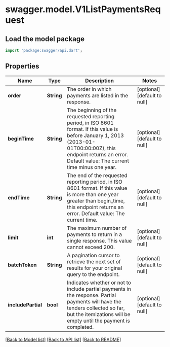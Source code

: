 # swagger.model.V1ListPaymentsRequest

## Load the model package
```dart
import 'package:swagger/api.dart';
```

## Properties
Name | Type | Description | Notes
------------ | ------------- | ------------- | -------------
**order** | **String** | The order in which payments are listed in the response. | [optional] [default to null]
**beginTime** | **String** | The beginning of the requested reporting period, in ISO 8601 format. If this value is before January 1, 2013 (2013-01-01T00:00:00Z), this endpoint returns an error. Default value: The current time minus one year. | [optional] [default to null]
**endTime** | **String** | The end of the requested reporting period, in ISO 8601 format. If this value is more than one year greater than begin_time, this endpoint returns an error. Default value: The current time. | [optional] [default to null]
**limit** | **int** | The maximum number of payments to return in a single response. This value cannot exceed 200. | [optional] [default to null]
**batchToken** | **String** | A pagination cursor to retrieve the next set of results for your original query to the endpoint. | [optional] [default to null]
**includePartial** | **bool** | Indicates whether or not to include partial payments in the response. Partial payments will have the tenders collected so far, but the itemizations will be empty until the payment is completed. | [optional] [default to null]

[[Back to Model list]](../README.md#documentation-for-models) [[Back to API list]](../README.md#documentation-for-api-endpoints) [[Back to README]](../README.md)

